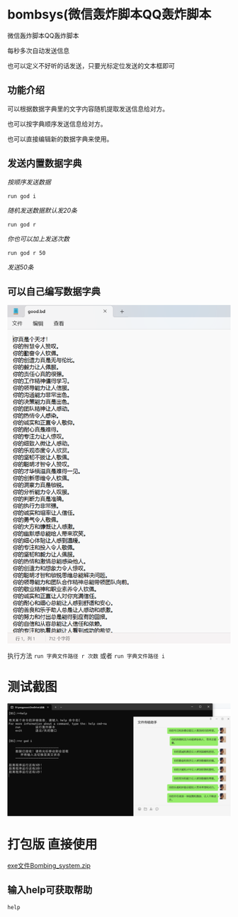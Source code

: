 # bombsys(微信轰炸脚本QQ轰炸脚本
微信轰炸脚本QQ轰炸脚本

每秒多次自动发送信息

也可以定义不好听的话发送，只要光标定位发送的文本框即可


## 功能介绍
可以根据数据字典里的文字内容随机提取发送信息给对方。

也可以按字典顺序发送信息给对方。

也可以直接编辑新的数据字典来使用。



## 发送内置数据字典

*按顺序发送数据*

```
run god i
```

*随机发送数据默认发20条*

```
run god r
```

*你也可以加上发送次数*

```
run god r 50
```
*发送50条*




## 可以自己编写数据字典
![测试图片](https://github.com/GCLgaici/bombdsys/blob/3afdd0a90418efab9b61c4e1ea8d0be2d30bed79/github/pmjt2_2024-02-22%20055458.png)

执行方法 `run 字典文件路径 r 次数`
或者    `run 字典文件路径 i`


# 测试截图
![测试图片](https://github.com/GCLgaici/bombdsys/blob/27f515cf2ee2b54a240e0b17ded53f11b2552651/github/pmjt2024-02-22%20053448.png)





# 打包版 直接使用
[exe文件Bombing_system.zip](https://github.com/GCLgaici/bombdsys/releases/download/untagged-e16a7f231a9a52b02dbf/Bombing_system.zip)

## 输入help可获取帮助
```
help
```

